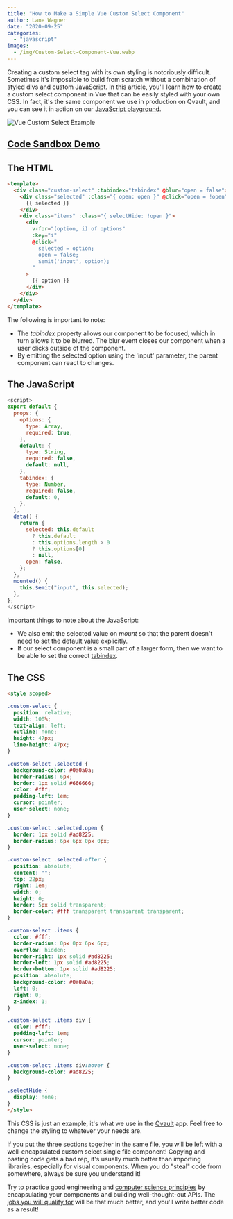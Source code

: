 ```yaml
---
title: "How to Make a Simple Vue Custom Select Component"
author: Lane Wagner
date: "2020-09-25"
categories: 
  - "javascript"
images:
  - /img/Custom-Select-Component-Vue.webp
---
```


Creating a custom select tag with its own styling is notoriously difficult. Sometimes it's impossible to build from scratch without a combination of styled divs and custom JavaScript. In this article, you'll learn how to create a custom select component in Vue that can be easily styled with your own CSS. In fact, it's the same component we use in production on Qvault, and you can see it in action on our [JavaScript playground](https://app.qvault.io/playground/js).

![Vue Custom Select Example](/img/Screen-Shot-2020-09-25-at-7.09.42-AM.png)

## [Code Sandbox Demo](https://codesandbox.io/s/custom-vuejs-select-component-8nqgd)

## The HTML

```html
<template>
  <div class="custom-select" :tabindex="tabindex" @blur="open = false">
    <div class="selected" :class="{ open: open }" @click="open = !open">
      {{ selected }}
    </div>
    <div class="items" :class="{ selectHide: !open }">
      <div
        v-for="(option, i) of options"
        :key="i"
        @click="
          selected = option;
          open = false;
          $emit('input', option);
        "
      >
        {{ option }}
      </div>
    </div>
  </div>
</template>
```

The following is important to note:

- The _tabindex_ property allows our component to be focused, which in turn allows it to be blurred. The blur event closes our component when a user clicks outside of the component.
- By emitting the selected option using the 'input' parameter, the parent component can react to changes.

## The JavaScript

```js
<script>
export default {
  props: {
    options: {
      type: Array,
      required: true,
    },
    default: {
      type: String,
      required: false,
      default: null,
    },
    tabindex: {
      type: Number,
      required: false,
      default: 0,
    },
  },
  data() {
    return {
      selected: this.default
        ? this.default
        : this.options.length > 0
        ? this.options[0]
        : null,
      open: false,
    };
  },
  mounted() {
    this.$emit("input", this.selected);
  },
};
</script>
```

Important things to note about the JavaScript:

- We also emit the selected value on _mount_ so that the parent doesn't need to set the default value explicitly.
- If our select component is a small part of a larger form, then we want to be able to set the correct [tabindex](https://developer.mozilla.org/en-US/docs/Web/HTML/Global_attributes/tabindex).

## The CSS

```html
<style scoped>

.custom-select {
  position: relative;
  width: 100%;
  text-align: left;
  outline: none;
  height: 47px;
  line-height: 47px;
}

.custom-select .selected {
  background-color: #0a0a0a;
  border-radius: 6px;
  border: 1px solid #666666;
  color: #fff;
  padding-left: 1em;
  cursor: pointer;
  user-select: none;
}

.custom-select .selected.open {
  border: 1px solid #ad8225;
  border-radius: 6px 6px 0px 0px;
}

.custom-select .selected:after {
  position: absolute;
  content: "";
  top: 22px;
  right: 1em;
  width: 0;
  height: 0;
  border: 5px solid transparent;
  border-color: #fff transparent transparent transparent;
}

.custom-select .items {
  color: #fff;
  border-radius: 0px 0px 6px 6px;
  overflow: hidden;
  border-right: 1px solid #ad8225;
  border-left: 1px solid #ad8225;
  border-bottom: 1px solid #ad8225;
  position: absolute;
  background-color: #0a0a0a;
  left: 0;
  right: 0;
  z-index: 1;
}

.custom-select .items div {
  color: #fff;
  padding-left: 1em;
  cursor: pointer;
  user-select: none;
}

.custom-select .items div:hover {
  background-color: #ad8225;
}

.selectHide {
  display: none;
}
</style>
```

This CSS is just an example, it's what we use in the [Qvault](https://qvault.io) app. Feel free to change the styling to whatever your needs are.

If you put the three sections together in the same file, you will be left with a well-encapsulated custom select single file component! Copying and pasting code gets a bad rep, it's usually much better than importing libraries, especially for visual components. When you do "steal" code from somewhere, always be sure you understand it!

Try to practice good engineering and [computer science principles](https://qvault.io/2020/11/18/comprehensive-guide-to-learn-computer-science-online/) by encapsulating your components and building well-thought-out APIs. The [jobs you will qualify for](https://qvault.io/2020/12/09/highest-paying-computer-science-jobs/) will be that much better, and you'll write better code as a result!
